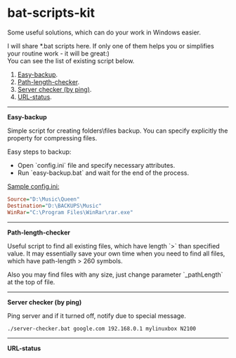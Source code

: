 # bat-scripts-kit

Some useful solutions, which can do your work in Windows easier.

I will share *.bat scripts here. If only one of them helps you or simplifies your routine work - it will be great:)<br/>
You can see the list of existing script below.

1. <a href="#easy-backup">Easy-backup</a>.
2. <a href="#path-length-checker">Path-length-checker</a>.
3. <a href="#networking-server-down">Server checker (by ping)</a>.
3. <a href="#url-status">URL-status</a>.

<hr/> 

<a name="easy-backup"><b>Easy-backup</b></a>

Simple script for creating folders\files backup. You can specify explicitly the property for compressing files.

Easy steps to backup:
<ul>
  <li> Open `config.ini` file and specify necessary attributes. </li>
  <li> Run `easy-backup.bat` and wait for the end of the process. </li>
</ul>

<u>Sample config.ini:</u><br/>
```ini
Source="D:\Music\Queen"
Destination="D:\BACKUPS\Music"
WinRar="C:\Program Files\WinRar\rar.exe"
```

<hr/> 

<a name="path-length-checker"><b>Path-length-checker</b></a>

<p>Useful script to find all existing files, which have length `>` than specified value. It may essentially save your own time when you need to find all files, which have path-length > 260 symbols.</p>

<p>Also you may find files with any size, just change parameter `_pathLength` at the top of file.</p> 

<hr/> 


<a name="networking-server-down"><b>Server checker (by ping)</b></a>

<p>Ping server and if it turned off, notify due to special message.</p>

`./server-checker.bat google.com 192.168.0.1 mylinuxbox N2100`

<hr/> 

<a name="url-status"><b>URL-status</b></a>
 
